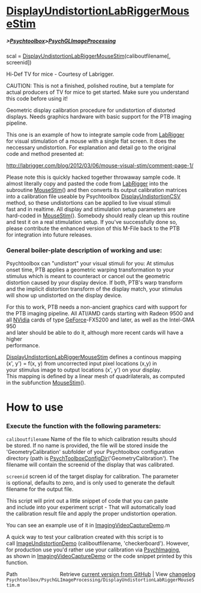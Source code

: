 # [DisplayUndistortionLabRiggerMouseStim](DisplayUndistortionLabRiggerMouseStim)
##### >[Psychtoolbox](Psychtoolbox)>[PsychGLImageProcessing](PsychGLImageProcessing)

scal = [DisplayUndistortionLabRiggerMouseStim](DisplayUndistortionLabRiggerMouseStim)(caliboutfilename[, screenid])  
  
Hi-Def TV for mice - Courtesy of Labrigger.  
  
CAUTION: This is not a finished, polished routine, but a template for  
actual producers of TV for mice to get started. Make sure you understand  
this code before using it!  
  
Geometric display calibration procedure for undistortion of distorted  
displays. Needs graphics hardware with basic support for the PTB imaging  
pipeline.  
  
This one is an example of how to integrate sample code from [LabRigger](LabRigger)  
for visual stimulation of a mouse with a single flat screen. It does the  
neccessary undistortion. For explanation and detail go to the original  
code and method presented at:  
  
http://labrigger.com/blog/2012/03/06/mouse-visual-stim/comment-page-1/  
  
Please note this is quickly hacked together throwaway sample code. It  
almost literally copy and pasted the code from [LabRigger](LabRigger) into the  
subroutine [MouseStim](MouseStim)() and then converts its output calibration matrices  
into a calibration file useable by Psychtoolbox [DisplayUndistortionCSV](DisplayUndistortionCSV)  
method, so these undistortions can be applied to live visual stimuli  
fast and in realtime. All display and stimulation setup parameters are  
hard-coded in [MouseStim](MouseStim)(). Somebody should really clean up this routine  
and test it on a real stimulation setup. If you've successfully done so,  
please contribute the enhanced version of this M-File back to the PTB  
for integration into future releases.  
  
### General boiler-plate description of working and use:  
  
Psychtoolbox can "undistort" your visual stimuli for you: At stimulus  
onset time, PTB applies a geometric warping transformation to your  
stimulus which is meant to counteract or cancel out the geometric  
distortion caused by your display device. If both, PTB's warp transform  
and the implicit distortion transform of the display match, your stimulus  
will show up undistorted on the display device.  
  
For this to work, PTB needs a non-ancient graphics card with support for  
the PTB imaging pipeline. All ATI/AMD cards starting with Radeon 9500 and  
all [NVidia](NVidia) cards of type [GeForce](GeForce)-FX5200 and later, as well as the Intel-GMA 950  
and later should be able to do it, although more recent cards will have a higher  
performance.  
  
[DisplayUndistortionLabRiggerMouseStim](DisplayUndistortionLabRiggerMouseStim) defines a continous mapping  
(x', y') = f(x, y) from uncorrected input pixel locations (x,y) in  
your stimulus image to output locations (x', y') on your display.  
This mapping is defined by a linear mesh of quadrilaterals, as computed  
in the subfunction [MouseStim](MouseStim)().  
  
# How to use  
  
### Execute the function with the following parameters:  
  
`caliboutfilename` Name of the file to which calibration results should  
be stored. If no name is provided, the file will be stored inside the  
'GeometryCalibration' subfolder of your Psychtoolbox configuration  
directory (path is [PsychToolboxConfigDir](PsychToolboxConfigDir)('GeometryCalibration'). The  
filename will contain the screenid of the display that was calibrated.  
  
`screenid` screen id of the target display for calibration. The parameter  
is optional, defaults to zero, and is only used to generate the default  
filename for the output file.  
  
This script will print out a little snippet of code that you can paste  
and include into your experiment script - That will automatically load  
the calibration result file and apply the proper undistortion operation.  
  
You can see an example use of it in [ImagingVideoCaptureDemo](ImagingVideoCaptureDemo).m  
  
A quick way to test your calibration created with this script is to  
call [ImageUndistortionDemo](ImageUndistortionDemo) (caliboutfilename, 'checkerboard'). However,  
for production use you'd rather use your calibration via [PsychImaging](PsychImaging),  
as shown in [ImagingVideoCaptureDemo](ImagingVideoCaptureDemo) or the code snippet printed by this  
function.  




<div class="code_header" style="text-align:right;">
  <span style="float:left;">Path&nbsp;&nbsp;</span> <span class="counter">Retrieve <a href=
  "https://raw.github.com/Psychtoolbox-3/Psychtoolbox-3/beta/Psychtoolbox/PsychGLImageProcessing/DisplayUndistortionLabRiggerMouseStim.m">current version from GitHub</a> | View <a href=
  "https://github.com/Psychtoolbox-3/Psychtoolbox-3/commits/beta/Psychtoolbox/PsychGLImageProcessing/DisplayUndistortionLabRiggerMouseStim.m">changelog</a></span>
</div>
<div class="code">
  <code>Psychtoolbox/PsychGLImageProcessing/DisplayUndistortionLabRiggerMouseStim.m</code>
</div>

